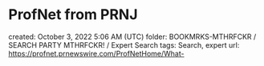 # ProfNet from PRNJ

created: October 3, 2022 5:06 AM (UTC)
folder: BOOKMRKS-MTHRFCKR / SEARCH PARTY MTHRFCKR! / Expert Search
tags: Search, expert
url: https://profnet.prnewswire.com/ProfNetHome/What-